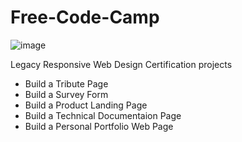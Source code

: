 # Free-Code-Camp
![image](https://user-images.githubusercontent.com/51065039/209884068-ed9227f9-e92b-4ab0-953b-6912710c4bac.png)

Legacy Responsive Web Design Certification projects

* Build a Tribute Page
* Build a Survey Form
* Build a Product Landing Page
* Build a Technical Documentaion Page
* Build a Personal Portfolio Web Page
